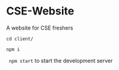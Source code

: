 # CSE-Website
A website for CSE freshers


``` cd client/ ```

``` npm i ```

``` npm start``` to start the development server
